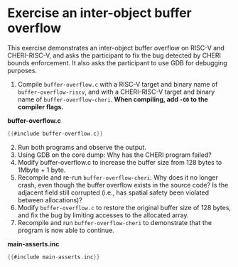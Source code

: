 # Exercise an inter-object buffer overflow

This exercise demonstrates an inter-object buffer overflow on RISC-V and CHERI-RISC-V, and asks the participant to fix the bug detected by CHERI bounds enforcement. It also asks the participant to use GDB for debugging purposes.

1. Compile `buffer-overflow.c` with a RISC-V target and binary name of `buffer-overflow-riscv`, and with a CHERI-RISC-V target and binary name of `buffer-overflow-cheri`.  **When compiling, add `-G0` to the compiler flags.**

**buffer-overflow.c**
```C
{{#include buffer-overflow.c}}
```
2. Run both programs and observe the output.
3. Using GDB on the core dump: Why has the CHERI program failed?
4. Modify buffer-overflow.c to increase the buffer size from 128 bytes to 1Mbyte + 1 byte.
5. Recompile and re-run `buffer-overflow-cheri`. Why does it no longer crash, even though the buffer overflow exists in the source code? Is the adjacent field still corrupted (i.e., has spatial safety been violated between allocations)?
6. Modify `buffer-overflow.c` to restore the original buffer size of 128 bytes, and fix the bug by limiting accesses to the allocated array.
7. Recompile and run `buffer-overflow-cheri` to demonstrate that the program is now able to continue.

**main-asserts.inc**
```C
{{#include main-asserts.inc}}
```
